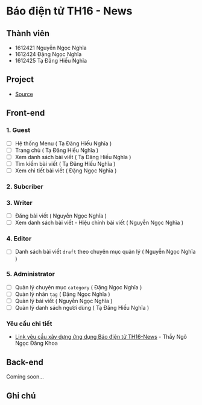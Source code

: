Báo điện tử TH16 - News
===

## Thành viên

- 1612421 Nguyễn Ngọc Nghĩa
- 1612424 Đặng Ngọc Nghĩa
- 1612425 Tạ Đăng Hiếu Nghĩa


## Project

- [Source](./source)

## Front-end

### 1. Guest
- [ ] Hệ thống Menu ( Tạ Đăng Hiếu Nghĩa )
- [ ] Trang chủ ( Tạ Đăng Hiếu Nghĩa )
- [ ] Xem danh sách bài viết ( Tạ Đăng Hiếu Nghĩa )
- [ ] Tìm kiếm bài viết ( Tạ Đăng Hiếu Nghĩa )
- [ ] Xem chi tiết bài viết ( Đặng Ngọc Nghĩa )
### 2. Subcriber
### 3. Writer
- [ ] Đăng bài viết ( Nguyễn Ngọc Nghĩa )
- [ ] Xem danh sách bài viết - Hiệu chỉnh bài viết ( Nguyễn Ngọc Nghĩa )
### 4. Editor
- [ ] Danh sách bài viết `draft` theo chuyên mục quản lý ( Nguyễn Ngọc Nghĩa )
### 5. Administrator 
- [ ] Quản lý chuyên mục `category` ( Đặng Ngọc Nghĩa )
- [ ] Quản lý nhãn `tag` ( Đặng Ngọc Nghĩa )
- [ ] Quản lý bài viết (  Nguyễn Ngọc Nghĩa )
- [ ] Quản lý danh sách người dùng ( Tạ Đăng Hiếu Nghĩa )

### Yêu cầu chi tiết

- [Link yêu cầu xây dựng ứng dụng Báo điện tử TH16-News](https://github.com/nndkhoa/ptudw.th16.23/wiki/Project?fbclid=IwAR0XgmrDTz7867gToSEW5MQ82UbrM-hO6MmIqFyaSdhuqV7EBzfHD9lT_oo#l%C6%B0u-%C3%BD-b%C3%A0i-vi%E1%BA%BFt-hi%E1%BB%83n-th%E1%BB%8B-tr%C3%AAn-trang-ch%E1%BB%A7-g%E1%BB%93m-c%C3%A1c-th%C3%B4ng-tin) - Thầy Ngô Ngọc Đăng Khoa


## Back-end

Coming soon...

## Ghi chú
